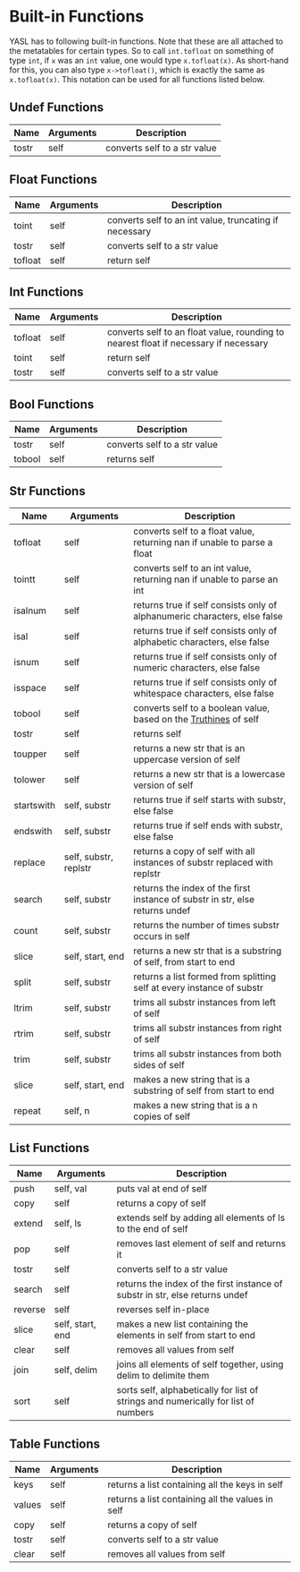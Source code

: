 # Built-in Functions

YASL has to following built-in functions. Note that these are all attached to the metatables for certain types. 
So to call `int.tofloat` on something of type `int`, if `x` was an `int` value, one would type `x.tofloat(x)`.
As short-hand for this, you can also type `x->tofloat()`, which is exactly the same as `x.tofloat(x)`. 
This notation can be used for all functions listed below.

## Undef Functions


| Name       | Arguments | Description |
|------------|-----------|-------------|
| tostr      | self      | converts self to a str value |

## Float Functions

| Name       | Arguments | Description |
|------------|-----------|-------------|
| toint      | self      | converts self to an int value, truncating if necessary |
| tostr      | self      | converts self to a str value |
| tofloat    | self      | return self |

## Int Functions

| Name       | Arguments | Description |
|------------|-----------|-------------|
| tofloat    | self      | converts self to an float value, rounding to nearest float if necessary if necessary |
| toint      | self      | return self |
| tostr      | self      | converts self to a str value |

## Bool Functions

| Name       | Arguments | Description |
|------------|-----------|-------------|
| tostr      | self      | converts self to a str value |
| tobool     | self      | returns self       |

## Str Functions

| Name       | Arguments | Description |
|------------|-----------|-------------|
| tofloat    | self      | converts self to a float value, returning nan if unable to parse a float |
| tointt     | self      | converts self to an int value, returning nan if unable to parse an int |
| isalnum    | self      | returns true if self consists only of alphanumeric characters, else false |
| isal       | self      | returns true if self consists only of alphabetic characters, else false |
| isnum      | self      | returns true if self consists only of numeric characters, else false |
| isspace    | self      | returns true if self consists only of whitespace characters, else false |
| tobool     | self      | converts self to a boolean value, based on the [Truthines](/docs/control-flow/truthiness) of self |
| tostr      | self      | returns self |
| toupper    | self      | returns a new str that is an uppercase version of self |
| tolower    | self      | returns a new str that is a lowercase version of self |
| startswith | self, substr | returns true if self starts with substr, else false |
| endswith   | self, substr | returns true if self ends with substr, else false |
| replace    | self, substr, replstr | returns a copy of self with all instances of substr replaced with replstr |
| search     | self, substr | returns the index of the first instance of substr in str, else returns undef |
| count      | self, substr | returns the number of times substr occurs in self |
| slice      | self, start, end | returns a new str that is a substring of self, from start to end |
| split      | self, substr | returns a list formed from splitting self at every instance of substr |
| ltrim      | self, substr | trims all substr instances from left of self |
| rtrim      | self, substr | trims all substr instances from right of self |
| trim       | self, substr | trims all substr instances from both sides of self |
| slice      | self, start, end | makes a new string that is a substring of self from start to end |
| repeat     | self, n   | makes a new string that is a n copies of self |

## List Functions

| Name       | Arguments | Description |
|------------|-----------|-------------|
| push       | self, val | puts val at end of self |
| copy       | self      | returns a copy of self |
| extend     | self, ls  | extends self by adding all elements of ls to the end of self |
| pop        | self      | removes last element of self and returns it |
| tostr      | self      | converts self to a str value |
| search     | self      | returns the index of the first instance of substr in str, else returns undef |
| reverse    | self      | reverses self in-place |
| slice      | self, start, end | makes a new list containing the elements in self from start to end |
| clear      | self      | removes all values from self |
| join       | self, delim | joins all elements of self together, using delim to delimite them |
| sort       | self      | sorts self, alphabetically for list of strings and numerically for list of numbers |

## Table Functions


| Name       | Arguments | Description |
|------------|-----------|-------------|
| keys       | self      | returns a list containing all the keys in self |
| values     | self      | returns a list containing all the values in self |
| copy       | self      | returns a copy of self |
| tostr      | self      | converts self to a str value |
| clear      | self      | removes all values from self |

